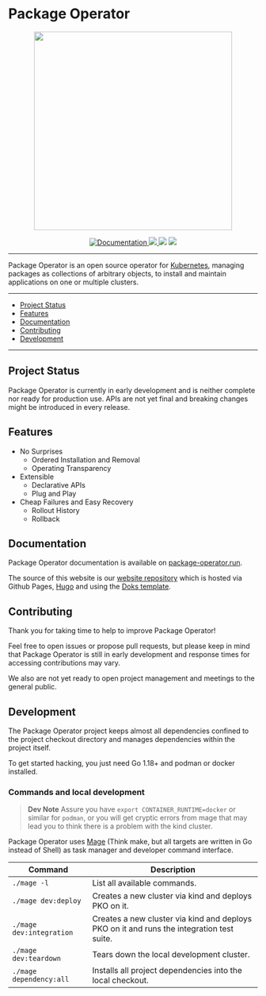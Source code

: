 # Package Operator

<p align="center">
	<img src="docs/logos/package-operator-github.png" width=400px>
</p>

<p align="center">
	<a href="https://package-operator.run">
		<img src="https://img.shields.io/badge/docs-package--operator.run-blue?style=flat-square" alt="Documentation"/>
	</a>
	<a href="https://pkg.go.dev/package-operator.run/apis">
		<img src="https://pkg.go.dev/badge/package-operator.run/apis" />
	</a>
	<img src="https://img.shields.io/github/license/package-operator/package-operator?style=flat-square"/>
	<img src="https://img.shields.io/github/go-mod/go-version/package-operator/package-operator?style=flat-square"/>
</p>

---

Package Operator is an open source operator for [Kubernetes](https://kubernetes.io/), managing packages as collections of arbitrary objects, to install and maintain applications on one or multiple clusters.

---

- [Project Status](#project-status)
- [Features](#features)
- [Documentation](#documentation)
- [Contributing](#contributing)
- [Development](#development)

---

## Project Status

Package Operator is currently in early development and is neither complete nor ready for production use.
APIs are not yet final and breaking changes might be introduced in every release.

## Features

- No Surprises
	- Ordered Installation and Removal
	- Operating Transparency
- Extensible
	- Declarative APIs
	- Plug and Play
- Cheap Failures and Easy Recovery
	- Rollout History
	- Rollback

## Documentation

Package Operator documentation is available on [package-operator.run](https://package-operator.run).

The source of this website is our [website repository](https://github.com/package-operator/package-operator.github.io) which is hosted via Github Pages, [Hugo](https://gohugo.io/) and using the [Doks template](https://getdoks.org/).

## Contributing

Thank you for taking time to help to improve Package Operator!

Feel free to open issues or propose pull requests, but please keep in mind that Package Operator is still in early development and response times for accessing contributions may vary.

We also are not yet ready to open project management and meetings to the general public.

## Development

The Package Operator project keeps almost all dependencies confined to the project checkout directory and manages dependencies within the project itself.

To get started hacking, you just need Go 1.18+ and podman or docker installed.

### Commands and local development

> **Dev Note**
> Assure you have `export CONTAINER_RUNTIME=docker` or similar for `podman`, or you will get cryptic errors from mage that may lead you to think there is a problem with the kind cluster.

Package Operator uses [Mage](https://magefile.org/) (Think make, but all targets are written in Go instead of Shell) as task manager and developer command interface.

| Command | Description |
| ------- | ----------- |
| `./mage -l` | List all available commands. |
| `./mage dev:deploy` | Creates a new cluster via kind and deploys PKO on it. |
| `./mage dev:integration` | Creates a new cluster via kind and deploys PKO on it and runs the integration test suite. |
| `./mage dev:teardown` | Tears down the local development cluster. |
| `./mage dependency:all` | Installs all project dependencies into the local checkout. |
